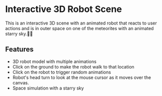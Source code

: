 # Interactive 3D Robot Scene

This is an interactive 3D scene with an animated robot that reacts to user actions and is in outer space on one of the meteorites with an animated starry sky.💫💫

## Features

- 3D robot model with multiple animations
- Click on the ground to make the robot walk to that location
- Click on the robot to trigger random animations
- Robot's head turn to look at the mouse cursor as it moves over the canvas.
- Space simulation with a starry sky
